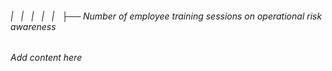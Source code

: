 ###### |   |   |   |   |   ├── Number of employee training sessions on operational risk awareness

*Add content here*